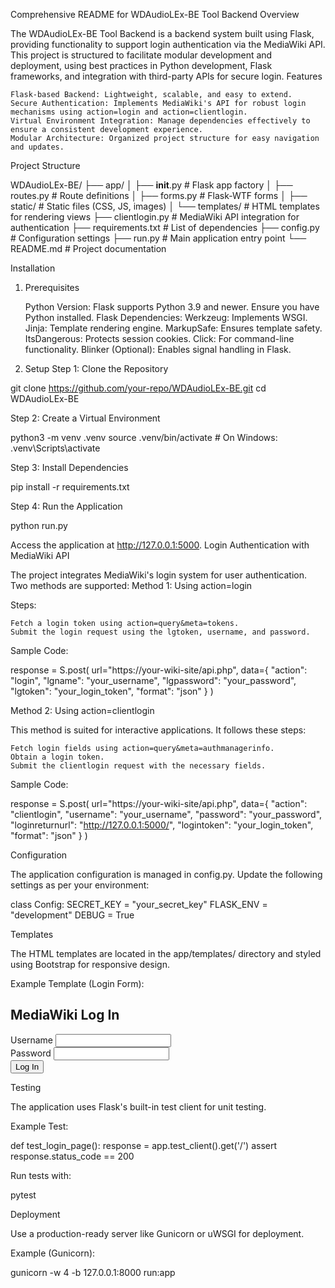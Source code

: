 Comprehensive README for WDAudioLEx-BE Tool Backend
Overview

The WDAudioLEx-BE Tool Backend is a backend system built using Flask, providing functionality to support login authentication via the MediaWiki API. This project is structured to facilitate modular development and deployment, using best practices in Python development, Flask frameworks, and integration with third-party APIs for secure login.
Features

    Flask-based Backend: Lightweight, scalable, and easy to extend.
    Secure Authentication: Implements MediaWiki's API for robust login mechanisms using action=login and action=clientlogin.
    Virtual Environment Integration: Manage dependencies effectively to ensure a consistent development experience.
    Modular Architecture: Organized project structure for easy navigation and updates.

Project Structure

WDAudioLEx-BE/
├── app/
│   ├── __init__.py        # Flask app factory
│   ├── routes.py          # Route definitions
│   ├── forms.py           # Flask-WTF forms
│   ├── static/            # Static files (CSS, JS, images)
│   └── templates/         # HTML templates for rendering views
├── clientlogin.py         # MediaWiki API integration for authentication
├── requirements.txt       # List of dependencies
├── config.py              # Configuration settings
├── run.py                 # Main application entry point
└── README.md              # Project documentation

Installation
1. Prerequisites

    Python Version: Flask supports Python 3.9 and newer. Ensure you have Python installed.
    Flask Dependencies:
        Werkzeug: Implements WSGI.
        Jinja: Template rendering engine.
        MarkupSafe: Ensures template safety.
        ItsDangerous: Protects session cookies.
        Click: For command-line functionality.
        Blinker (Optional): Enables signal handling in Flask.

2. Setup
Step 1: Clone the Repository

git clone https://github.com/your-repo/WDAudioLEx-BE.git
cd WDAudioLEx-BE

Step 2: Create a Virtual Environment

python3 -m venv .venv
source .venv/bin/activate   # On Windows: .venv\Scripts\activate

Step 3: Install Dependencies

pip install -r requirements.txt

Step 4: Run the Application

python run.py

Access the application at http://127.0.0.1:5000.
Login Authentication with MediaWiki API

The project integrates MediaWiki's login system for user authentication. Two methods are supported:
Method 1: Using action=login

Steps:

    Fetch a login token using action=query&meta=tokens.
    Submit the login request using the lgtoken, username, and password.

Sample Code:

response = S.post(
    url="https://your-wiki-site/api.php",
    data={
        "action": "login",
        "lgname": "your_username",
        "lgpassword": "your_password",
        "lgtoken": "your_login_token",
        "format": "json"
    }
)

Method 2: Using action=clientlogin

This method is suited for interactive applications. It follows these steps:

    Fetch login fields using action=query&meta=authmanagerinfo.
    Obtain a login token.
    Submit the clientlogin request with the necessary fields.

Sample Code:

response = S.post(
    url="https://your-wiki-site/api.php",
    data={
        "action": "clientlogin",
        "username": "your_username",
        "password": "your_password",
        "loginreturnurl": "http://127.0.0.1:5000/",
        "logintoken": "your_login_token",
        "format": "json"
    }
)

Configuration

The application configuration is managed in config.py. Update the following settings as per your environment:

class Config:
    SECRET_KEY = "your_secret_key"
    FLASK_ENV = "development"
    DEBUG = True

Templates

The HTML templates are located in the app/templates/ directory and styled using Bootstrap for responsive design.

Example Template (Login Form):

<!DOCTYPE html>
<html lang="en">
<head>
    <title>Login</title>
    <link rel="stylesheet" href="static/bootstrap/css/bootstrap.min.css">
</head>
<body>
<div class="container">
    <h2>MediaWiki Log In</h2>
    <form method="post">
        <div class="form-group">
            <label for="username">Username</label>
            <input type="text" name="username" class="form-control" id="username" required>
        </div>
        <div class="form-group">
            <label for="password">Password</label>
            <input type="password" name="password" class="form-control" id="password" required>
        </div>
        <button type="submit" class="btn btn-primary">Log In</button>
    </form>
</div>
</body>
</html>

Testing

The application uses Flask's built-in test client for unit testing.

Example Test:

def test_login_page():
    response = app.test_client().get('/')
    assert response.status_code == 200

Run tests with:

pytest

Deployment

Use a production-ready server like Gunicorn or uWSGI for deployment.

Example (Gunicorn):

gunicorn -w 4 -b 127.0.0.1:8000 run:app
